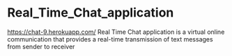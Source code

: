 # Real_Time_Chat_application
https://chat-9.herokuapp.com/
Real Time Chat application is a virtual online communication
that provides a real-time transmission of text messages from
sender to receiver
 
